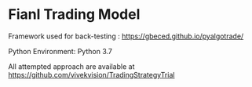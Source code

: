 # Fianl Trading Model

Framework used for back-testing : https://gbeced.github.io/pyalgotrade/

Python Environment: Python 3.7
 
All attempted approach are available at https://github.com/vivekvision/TradingStrategyTrial 
